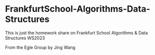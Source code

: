 # FrankfurtSchool-Algorithms-Data-Structures
This is just the homework share on Frankfurt School Algorithms &amp; Data Structures WS2023

From the Egle Group 
by Jing Wang

